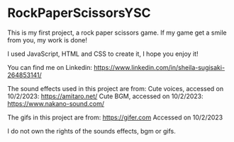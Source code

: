 # RockPaperScissorsYSC
 This is my first project, a rock paper scissors game. If my game get a smile from you, my work is done!

 I used JavaScript, HTML and CSS to create it, I hope you enjoy it!

 You can find me on Linkedin: https://www.linkedin.com/in/sheila-sugisaki-264853141/

The sound effects used in this project are from:
Cute voices, accessed on 10/2/2023: https://amitaro.net/
Cute BGM, accessed on 10/2/2023: https://www.nakano-sound.com/

The gifs in this project are from:
https://gifer.com  Accessed on 10/2/2023

I do not own the rights of the sounds effects, bgm or gifs.
